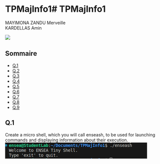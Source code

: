 # TPMajInfo1# TPMajInfo1

MAYIMONA ZANDU Merveille  
KARDELLAS Amin

![](Image/header.jpg)

## Sommaire
- [Q.1](#q1)
- [Q.2](#q2)
- [Q.3](#q3)
- [Q.4](#q4)
- [Q.5](#q5)
- [Q.6](#q6)
- [Q.7](#q7)
- [Q.8](#q8)
- [Q.9](#q9)

## Q.1

Create a micro shell, which you will call enseash, to be used for launching commands and
displaying information about their execution.
![](Q1.png)
